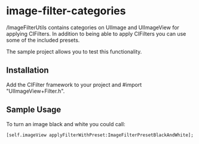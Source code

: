 image-filter-categories
=======================

/ImageFilterUtils contains categories on UIImage and UIImageView for applying CIFilters.
In addition to being able to apply CIFilters you can use some of the included presets.

The sample project allows you to test this functionality.

Installation
------------
Add the CIFilter framework to your project and #import "UIImageView+Filter.h".

Sample Usage
------------
To turn an image black and white you could call:
```objc
[self.imageView applyFilterWithPreset:ImageFilterPresetBlackAndWhite];
```
